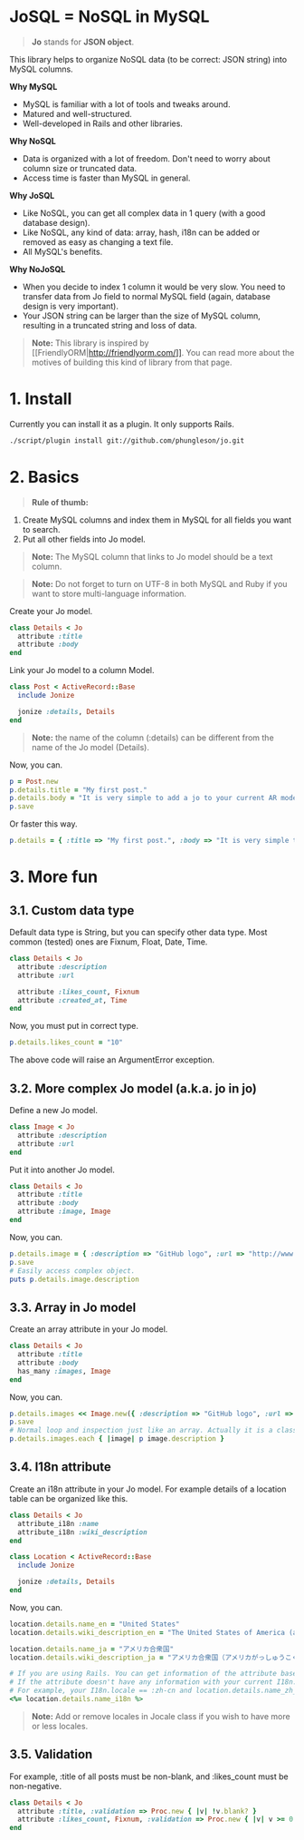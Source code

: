 # JoSQL = NoSQL in MySQL

> <b>Jo</b> stands for <b>JSON object</b>.

This library helps to organize NoSQL data (to be correct: JSON string) into MySQL columns.

<b>Why MySQL</b>

* MySQL is familiar with a lot of tools and tweaks around.
* Matured and well-structured.
* Well-developed in Rails and other libraries.

<b>Why NoSQL</b>

* Data is organized with a lot of freedom. Don't need to worry about column size or truncated data.
* Access time is faster than MySQL in general.

<b>Why JoSQL</b>

* Like NoSQL, you can get all complex data in 1 query (with a good database design).
* Like NoSQL, any kind of data: array, hash, i18n can be added or removed as easy as changing a text file.
* All MySQL's benefits.

<b>Why NoJoSQL</b>

* When you decide to index 1 column it would be very slow. You need to transfer data from Jo field to normal MySQL field (again, database design is very important).
* Your JSON string can be larger than the size of MySQL column, resulting in a truncated string and loss of data.

> <b>Note:</b> This library is inspired by [[FriendlyORM|http://friendlyorm.com/]]. You can read more about the motives of building this kind of library from that page.

# 1. Install

Currently you can install it as a plugin. It only supports Rails.

```sh
./script/plugin install git://github.com/phungleson/jo.git
```

# 2. Basics

> <b>Rule of thumb:</b>

1. Create MySQL columns and index them in MySQL for all fields you want to search.
2. Put all other fields into Jo model.

> <b>Note:</b> The MySQL column that links to Jo model should be a text column.

> <b>Note:</b> Do not forget to turn on UTF-8 in both MySQL and Ruby if you want to store multi-language information.

Create your Jo model.

```ruby
class Details < Jo
  attribute :title
  attribute :body
end
```

Link your Jo model to a column Model.

```ruby
class Post < ActiveRecord::Base
  include Jonize

  jonize :details, Details
end
```

> <b>Note:</b> the name of the column (:details) can be different from the name of the Jo model (Details).

Now, you can.

```ruby
p = Post.new
p.details.title = "My first post."
p.details.body = "It is very simple to add a jo to your current AR model!"
p.save
```

Or faster this way.

```ruby
p.details = { :title => "My first post.", :body => "It is very simple to add a jo to your current AR model!" }
```

# 3. More fun

## 3.1. Custom data type

Default data type is String, but you can specify other data type. Most common (tested) ones are Fixnum, Float, Date, Time.

```ruby
class Details < Jo
  attribute :description
  attribute :url

  attribute :likes_count, Fixnum
  attribute :created_at, Time
end
```

Now, you must put in correct type.

```ruby
p.details.likes_count = "10"
```

The above code will raise an ArgumentError exception.

## 3.2. More complex Jo model (a.k.a. jo in jo)

Define a new Jo model.

```ruby
class Image < Jo
  attribute :description
  attribute :url
end
```

Put it into another Jo model.

```ruby
class Details < Jo
  attribute :title
  attribute :body
  attribute :image, Image
end
```

Now, you can.

```ruby
p.details.image = { :description => "GitHub logo", :url => "http://www.github.com/images/modules/header/logov3-hover.png" }
p.save
# Easily access complex object.
puts p.details.image.description
```

## 3.3. Array in Jo model

Create an array attribute in your Jo model.

```ruby
class Details < Jo
  attribute :title
  attribute :body
  has_many :images, Image
end
```

Now, you can.

```ruby
p.details.images << Image.new({ :description => "GitHub logo", :url => "http://www.github.com/images/modules/header/logov3-hover.png" })
p.save
# Normal loop and inspection just like an array. Actually it is a class inherited from Array.
p.details.images.each { |image| p image.description }
```

## 3.4. I18n attribute

Create an i18n attribute in your Jo model. For example details of a location table can be organized like this.

```ruby
class Details < Jo
  attribute_i18n :name
  attribute_i18n :wiki_description
end

class Location < ActiveRecord::Base
  include Jonize

  jonize :details, Details
end
```

Now, you can.

```ruby
location.details.name_en = "United States"
location.details.wiki_description_en = "The United States of America (also referred to as the United States, the U.S., the USA, the States, or America) is a federal constitutional republic comprising fifty states and a federal district."

location.details.name_ja = "アメリカ合衆国"
location.details.wiki_description_ja = "アメリカ合衆国（アメリカがっしゅうこく、英語: United States of America）、通称アメリカは、北アメリカ大陸および北太平洋に位置する連邦共和国。"

# If you are using Rails. You can get information of the attribute based on your current I18n.locale.
# If the attribute doesn't have any information with your current I18n.locale, you will get :en description.
# For example, your I18n.locale == :zh-cn and location.details.name_zh_cn.blank?, you will get location.details.name_en with the following code.
<%= location.details.name_i18n %>
```

> <b>Note:</b> Add or remove locales in Jocale class if you wish to have more or less locales.

## 3.5. Validation

For example, :title of all posts must be non-blank, and :likes_count must be non-negative.

```ruby
class Details < Jo
  attribute :title, :validation => Proc.new { |v| !v.blank? }
  attribute :likes_count, Fixnum, :validation => Proc.new { |v| v >= 0 }
end
```
